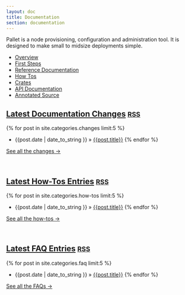 ```yaml
---
layout: doc
title: Documentation
section: documentation
---
```


Pallet is a node provisioning, configuration and administration tool.  It is
designed to make small to midsize deployments simple.

- [Overview](/doc/overview)
- [First Steps](/doc/first-steps)
- [Reference Documentation](/doc/reference)
- [How Tos](/doc/how-tos)
- [Crates](/doc/crates)
- [API Documentation](http://pallet.github.com/pallet/api/0.7/index.html)
- [Annotated Source](http://pallet.github.com/pallet/marginalia/uberdoc.html)

## [Latest Documentation Changes](/doc/changes) <small><a href="/doc/changes/atom.xml">RSS</a></small>
{% for post in site.categories.changes limit:5 %}
- {{post.date | date_to_string }} &raquo; [{{post.title}}]({{post.url}})
{% endfor %}
<p><a class="pull-right" href="/doc/changes"> See all the changes &rarr;</a></p>
<br>

## [Latest How-Tos Entries](/doc/how-tos) <small><a href="/doc/how-tos/atom.xml">RSS</a></small>
{% for post in site.categories.how-tos limit:5 %}
- {{post.date | date_to_string }} &raquo; [{{post.title}}]({{post.url}})
{% endfor %}
<p><a class="pull-right" href="/doc/how-tos"> See all the how-tos &rarr;</a></p>
<br>

## [Latest FAQ Entries](/doc/faq) <small><a href="/doc/faq/atom.xml">RSS</a></small>
{% for post in site.categories.faq limit:5 %}
- {{post.date | date_to_string }} &raquo; [{{post.title}}]({{post.url}})
{% endfor %}
<p><a class="pull-right" href="/doc/faq"> See all the FAQs &rarr;</a></p>
<br>

